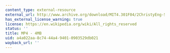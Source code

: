 ```yaml
---
content_type: external-resource
external_url: http://www.archive.org/download/MIT4.301F04/2ChristyEng-ShapingTime-220k.mp4
has_external_license_warning: true
license: https://en.wikipedia.org/wiki/All_rights_reserved
status: ''
title: MP4 - 4MB
uid: a4a022aa-8c74-44a4-9401-0903529db021
wayback_url: ''
---
```

